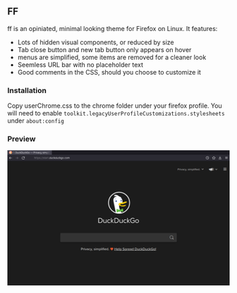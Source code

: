 ## FF

ff is an opiniated, minimal looking theme for Firefox on Linux. It features:
- Lots of hidden visual components, or reduced by size
- Tab close button and new tab button only appears on hover
- menus are simplified, some items are removed for a cleaner look
- Seemless URL bar with no placeholder text
- Good comments in the CSS, should you choose to customize it

### Installation

Copy userChrome.css to the chrome folder under your firefox profile. You will need to enable `toolkit.legacyUserProfileCustomizations.stylesheets` under `about:config`

### Preview
![preview](assets/preview.png)

